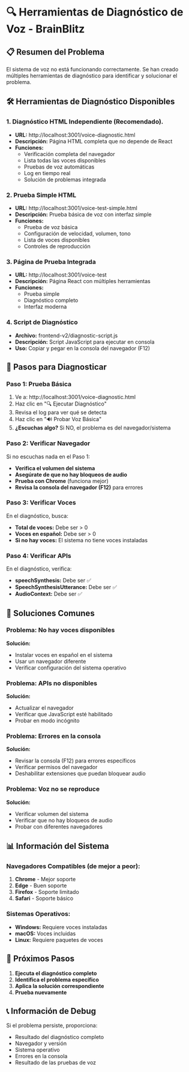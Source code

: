 # 🔍 Herramientas de Diagnóstico de Voz - BrainBlitz

## 📋 Resumen del Problema
El sistema de voz no está funcionando correctamente. Se han creado múltiples herramientas de diagnóstico para identificar y solucionar el problema.

## 🛠️ Herramientas de Diagnóstico Disponibles

### 1. **Diagnóstico HTML Independiente** (Recomendado).
- **URL:** http://localhost:3001/voice-diagnostic.html
- **Descripción:** Página HTML completa que no depende de React
- **Funciones:**
  - Verificación completa del navegador
  - Lista todas las voces disponibles
  - Pruebas de voz automáticas
  - Log en tiempo real
  - Solución de problemas integrada

### 2. **Prueba Simple HTML**
- **URL:** http://localhost:3001/voice-test-simple.html
- **Descripción:** Prueba básica de voz con interfaz simple
- **Funciones:**
  - Prueba de voz básica
  - Configuración de velocidad, volumen, tono
  - Lista de voces disponibles
  - Controles de reproducción

### 3. **Página de Prueba Integrada**
- **URL:** http://localhost:3001/voice-test
- **Descripción:** Página React con múltiples herramientas
- **Funciones:**
  - Prueba simple
  - Diagnóstico completo
  - Interfaz moderna

### 4. **Script de Diagnóstico**
- **Archivo:** frontend-v2/diagnostic-script.js
- **Descripción:** Script JavaScript para ejecutar en consola
- **Uso:** Copiar y pegar en la consola del navegador (F12)

## 🚨 Pasos para Diagnosticar

### Paso 1: Prueba Básica
1. Ve a: http://localhost:3001/voice-diagnostic.html
2. Haz clic en "🔍 Ejecutar Diagnóstico"
3. Revisa el log para ver qué se detecta
4. Haz clic en "🔊 Probar Voz Básica"
5. **¿Escuchas algo?** Si NO, el problema es del navegador/sistema

### Paso 2: Verificar Navegador
Si no escuchas nada en el Paso 1:
- **Verifica el volumen del sistema**
- **Asegúrate de que no hay bloqueos de audio**
- **Prueba con Chrome** (funciona mejor)
- **Revisa la consola del navegador (F12)** para errores

### Paso 3: Verificar Voces
En el diagnóstico, busca:
- **Total de voces:** Debe ser > 0
- **Voces en español:** Debe ser > 0
- **Si no hay voces:** El sistema no tiene voces instaladas

### Paso 4: Verificar APIs
En el diagnóstico, verifica:
- **speechSynthesis:** Debe ser ✅
- **SpeechSynthesisUtterance:** Debe ser ✅
- **AudioContext:** Debe ser ✅

## 🔧 Soluciones Comunes

### Problema: No hay voces disponibles
**Solución:**
- Instalar voces en español en el sistema
- Usar un navegador diferente
- Verificar configuración del sistema operativo

### Problema: APIs no disponibles
**Solución:**
- Actualizar el navegador
- Verificar que JavaScript esté habilitado
- Probar en modo incógnito

### Problema: Errores en la consola
**Solución:**
- Revisar la consola (F12) para errores específicos
- Verificar permisos del navegador
- Deshabilitar extensiones que puedan bloquear audio

### Problema: Voz no se reproduce
**Solución:**
- Verificar volumen del sistema
- Verificar que no hay bloqueos de audio
- Probar con diferentes navegadores

## 📊 Información del Sistema

### Navegadores Compatibles (de mejor a peor):
1. **Chrome** - Mejor soporte
2. **Edge** - Buen soporte
3. **Firefox** - Soporte limitado
4. **Safari** - Soporte básico

### Sistemas Operativos:
- **Windows:** Requiere voces instaladas
- **macOS:** Voces incluidas
- **Linux:** Requiere paquetes de voces

## 🎯 Próximos Pasos

1. **Ejecuta el diagnóstico completo**
2. **Identifica el problema específico**
3. **Aplica la solución correspondiente**
4. **Prueba nuevamente**

## 📞 Información de Debug

Si el problema persiste, proporciona:
- Resultado del diagnóstico completo
- Navegador y versión
- Sistema operativo
- Errores en la consola
- Resultado de las pruebas de voz
